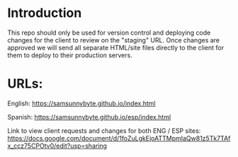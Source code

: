 # Introduction 
This repo should only be used for version control and deploying code changes for the client to review on the "staging" URL. Once changes are approved we will send all separate HTML/site files directly to the client for them to deploy to their production servers. 

# URLs: 
English: https://samsunnybyte.github.io/index.html

Spanish: https://samsunnybyte.github.io/esp/index.html

Link to view client requests and changes for both ENG / ESP sites: https://docs.google.com/document/d/1foZuLgkEjoATTMpmIaQw81z5Tk7TAfx_ccz75CPOtv0/edit?usp=sharing
